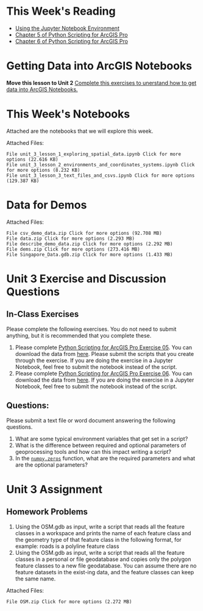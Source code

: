 # This Week's Reading

- [Using the Jupyter Notebook Environment](https://developers.arcgis.com/python/guide/using-the-jupyter-notebook-environment/)
- [Chapter 5 of Python Scripting for ArcGIS Pro](https://esripress.esri.com/display/index.cfm?fuseaction=display&websiteID=384&moduleID=12)
- [Chapter 6 of Python Scripting for ArcGIS Pro](https://esripress.esri.com/display/index.cfm?fuseaction=display&websiteID=384&moduleID=12)

# Getting Data into ArcGIS Notebooks
**Move this lesson to Unit 2**
[Complete this exercises to unerstand how to get data into ArcGIS Notebooks.](https://www.arcgis.com/home/item.html?id=fe8a61ca94c54e6e8e62c2faed0b68cf)

# This Week's Notebooks
Attached are the notebooks that we will explore this week.

Attached Files:

    File unit_3_lesson_1_exploring_spatial_data.ipynb Click for more options (22.616 KB)
    File unit_3_lesson_2_environments_and_coordinates_systems.ipynb Click for more options (8.232 KB)
    File unit_3_lesson_3_text_files_and_csvs.ipynb Click for more options (129.387 KB)
    
# Data for Demos
Attached Files:

    File csv_demo_data.zip Click for more options (92.708 MB)
    File data.zip Click for more options (2.293 MB)
    File describe_demo_data.zip Click for more options (2.292 MB)
    File dems.zip Click for more options (273.416 MB)
    File Singapore_Data.gdb.zip Click for more options (1.433 MB)  
    

# Unit 3 Exercise and Discussion Questions
## In-Class Exercises

Please complete the following exercises. You do not need to submit anything, 
but it is recommended that you complete these.

1. Please complete [Python Scripting for ArcGIS Pro Exercise 05](https://learngis.maps.arcgis.com/home/item.html?id=d3618832b89844dda4c0b97c44ccf151). 
You can download the data from [here](https://learngis.maps.arcgis.com/home/item.html?id=a944af0becbf47df98336a9e4881a6b8). Please submit the scripts that you 
create through the exercise. If you are doing the exercise in a Jupyter Notebook, 
feel free to submit the notebook instead of the script.
2. Please complete [Python Scripting for ArcGIS Pro Exercise 06](https://learngis.maps.arcgis.com/home/item.html?id=cef0aa5df9c54993a6c1cb1dfec5f553). 
You can download the data from [here](https://learngis.maps.arcgis.com/home/item.html?id=3df07f29a0844d62af4338c52a40fda9). If you are doing the exercise 
in a Jupyter Notebook, feel free to submit the notebook instead of the script.

## Questions:

Please submit a text file or word document answering the following questions.

1. What are some typical environment variables that get set in a script?
2. What is the difference between required and optional parameters of 
geoprocessing tools and how can this impact writing a script?
3. In the [```numpy.zeros```](https://numpy.org/doc/stable/reference/generated/numpy.zeros.html) function, 
what are the required parameters and what are the optional parameters?

# Unit 3 Assignment
## Homework Problems

1. Using the OSM.gdb as input, write a script that reads all the feature classes 
in a workspace and prints the name of each feature class and the geometry type of that feature class in the following format, for example: roads is a polyline feature class
2. Using the OSM.gdb as input, write a script that reads all the feature classes 
in a personal or file geodatabase and copies only the polygon feature classes to a new file geodatabase. You can assume there are no feature datasets in the exist-ing data, and the feature classes can keep the same name.

Attached Files:

    File OSM.zip Click for more options (2.272 MB) 
